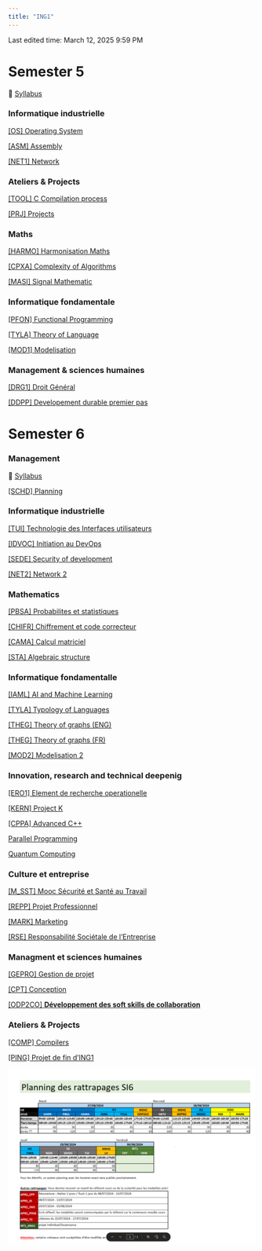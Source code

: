 ```yaml
---
title: "ING1"
---
```

Last edited time: March 12, 2025 9:59 PM

# Semester 5

📄 [Syllabus](https://epitafr.sharepoint.com/sites/EPITAscolarites/SiteAssets/Forms/AllItems.aspx?id=%2Fsites%2FEPITAscolarites%2FSiteAssets%2FSitePages%2FPromo%2D2026%2FSyllabus%2DS5%2Epdf&parent=%2Fsites%2FEPITAscolarites%2FSiteAssets%2FSitePages%2FPromo%2D2026)

### Informatique industrielle

[[OS] Operating System](ING1/%5BOS%5D%20Operating%20System.md)

[[ASM] Assembly](ING1/%5BASM%5D%20Assembly.md)

[[NET1] Network](ING1/%5BNET1%5D%20Network.md)

### Ateliers & Projects

[[TOOL] C Compilation process](ING1/%5BTOOL%5D%20C%20Compilation%20process.md)

[[PRJ] Projects](ING1/%5BPRJ%5D%20Projects.md)

### Maths

[[HARMO] Harmonisation Maths](ING1/%5BHARMO%5D%20Harmonisation%20Maths.md)

[[CPXA] Complexity of Algorithms](ING1/%5BCPXA%5D%20Complexity%20of%20Algorithms.md)

[[MASI] Signal Mathematic](ING1/%5BMASI%5D%20Signal%20Mathematic.md)

### Informatique fondamentale

[[PFON] Functional Programming](ING1/%5BPFON%5D%20Functional%20Programming.md)

[[TYLA] Theory of Language](ING1/%5BTYLA%5D%20Theory%20of%20Language.md)

[[MOD1] Modelisation](ING1/%5BMOD1%5D%20Modelisation.md)

### Management  & sciences humaines

[[DRG1] Droit Général](ING1/%5BDRG1%5D%20Droit%20Ge%CC%81ne%CC%81ral.md)

[[DDPP] Developement durable premier pas](ING1/%5BDDPP%5D%20Developement%20durable%20premier%20pas.md)

# Semester 6

### Management

📄 [Syllabus](https://epitafr.sharepoint.com/:b:/r/sites/EPITAscolarites/SiteAssets/SitePages/Promo-2026/2026_Syllabus-S6.pdf?csf=1&web=1&e=z0jNNZ)

[[SCHD] Planning](ING1/%5BSCHD%5D%20Planning.md)

### Informatique industrielle

[[TUI] Technologie des Interfaces utilisateurs](ING1/%5BTUI%5D%20Technologie%20des%20Interfaces%20utilisateurs.md)

[[IDVOC] Initiation au DevOps](ING1/%5BIDVOC%5D%20Initiation%20au%20DevOps.md)

[[SEDE] Security of development](ING1/%5BSEDE%5D%20Security%20of%20development.md)

[[NET2] Network 2](ING1/%5BNET2%5D%20Network%202.md)

### Mathematics

[[PBSA] Probabilites et statistiques](ING1/%5BPBSA%5D%20Probabilites%20et%20statistiques.md)

[[CHIFR] Chiffrement et code correcteur](ING1/%5BCHIFR%5D%20Chiffrement%20et%20code%20correcteur.md)

[[CAMA] Calcul matriciel](ING1/%5BCAMA%5D%20Calcul%20matriciel.md)

[[STA] Algebraic structure](ING1/%5BSTA%5D%20Algebraic%20structure.md)

### Informatique fondamentalle

[[IAML] AI and Machine Learning](ING1/%5BIAML%5D%20AI%20and%20Machine%20Learning.md)

[[TYLA] Typology of Languages](ING1/%5BTYLA%5D%20Typology%20of%20Languages.md)

[[THEG] Theory of graphs (ENG)](ING1/%5BTHEG%5D%20Theory%20of%20graphs%20(ENG).md)

[[THEG] Theory of graphs (FR)](ING1/%5BTHEG%5D%20Theory%20of%20graphs%20(FR).md)

[[MOD2] Modelisation 2](ING1/%5BMOD2%5D%20Modelisation%202.md)

### Innovation, research and technical deepenig

[[ERO1] Element de recherche operationelle](ING1/%5BERO1%5D%20Element%20de%20recherche%20operationelle.md)

[[KERN] Project K](ING1/%5BKERN%5D%20Project%20K.md)

[[CPPA] Advanced C++](ING1/%5BCPPA%5D%20Advanced%20C++.md)

[Parallel Programming](ING1/Parallel%20Programming.md)

[Quantum Computing](ING1/Quantum%20Computing.md)

### Culture et entreprise

[[M_SST] Mooc Sécurité et Santé au Travail](ING1/%5BM_SST%5D%20Mooc%20Se%CC%81curite%CC%81%20et%20Sante%CC%81%20au%20Travail.md)

[[REPP] Projet Professionnel](ING1/%5BREPP%5D%20Projet%20Professionnel.md)

[[MARK] Marketing](ING1/%5BMARK%5D%20Marketing.md)

[[RSE] Responsabilité Sociétale de l’Entreprise](ING1/%5BRSE%5D%20Responsabilite%CC%81%20Socie%CC%81tale%20de%20l%E2%80%99Entreprise.md)

### Managment et sciences humaines

[[GEPRO] Gestion de projet](ING1/%5BGEPRO%5D%20Gestion%20de%20projet.md)

[[CPT] Conception](ING1/%5BCPT%5D%20Conception.md)

[[ODP2CO] **Développement des soft skills de collaboration**](ING1/%5BODP2CO%5D%20De%CC%81veloppement%20des%20soft%20skills%20de%20collabo.md)

### Ateliers & Projects

[[COMP] Compilers](ING1/%5BCOMP%5D%20Compilers.md)

[[PING] Projet de fin d’ING1](ING1/%5BPING%5D%20Projet%20de%20fin%20d%E2%80%99ING1.md)

![Untitled](ING1/Untitled.png)
